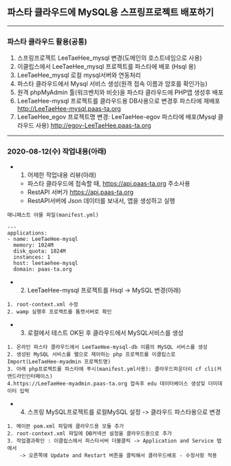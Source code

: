 ## 파스타 클라우드에 MySQL용 스프링프로젝트 배포하기

***
### 파스타 클라우드 활용(공통)
1. 스프링프로젝트 LeeTaeHee_mysql 변경(도메인의 호스트네임으로 사용)
2. 이클립스에서  LeeTaeHee_mysql 프로젝트를 파스타에 배포 (Hsql 용)
3. LeeTaeHee_mysql 로컬 mysql서버와 연동처리
4. 파스타 클라우드에서 Mysql 서비스 생성(원격 접속 이름과 암호를 확인가능)
5. 원격 phpMyAdmin 툴(워크벤치와 비슷)을 파스타 클라우드에 PHP앱 생성후 배포
6. LeeTaeHee-mysql 프로젝트를 클라우드용 DB사용으로 변경후 파스타에 재배포
   http://LeeTaeHee-mysql.paas-ta.org
7. LeeTaeHee_egov 프로젝트명 변경: LeeTaeHee-egov 파스타에 배포(Mysql 클라우드 사용)
   http://egov-LeeTaeHee.paas-ta.org
***

### 2020-08-12(수) 작업내용(아래)

- 1. 어제한 작업내용 리뷰(아래)
	- 파스타 클라우드에 접속할 때, https://api.paas-ta.org 주소사용
	- RestAPI 서버가 https://api.paas-ta.org
	- RestAPI서버에 Json 데이터를 보내서, 앱을 생성하고 실행

```
매니페스트 야믈 파일(manifest.yml)

---
applications:
- name: LeeTaeHee-mysql
  memory: 1024M
  disk_quota: 1024M
  instances: 1
  host: leetaehee-mysql
  domain: paas-ta.org
```

- 2. LeeTaeHee-mysql 프로젝트를 Hsql -> MySQL 변경(아래)

```
1. root-context.xml 수정
2. wamp 실행후 프로젝트를 톰캣서버로 확인
```

- 3. 로컬에서 테스트 OK된 후 클라우드에서 MySQL서비스를 생성

```
1. 온라인 파스타 클라우드에서 LeeTaeHee-mysql-db 이름의 MySQL 서비스를 생성
2. 생성된 MySQL 서비스를 웹으로 제어하는 php 프로젝트를 이클립스로 Import(LeeTaeHee-myadmin 프로젝트명)
3. 아래 php프로젝트를 파스타에 푸시(manifest.yml사용): 클라우드파운더리 cf cli(커맨드라인인터페이스)
4.https://LeeTaeHee-myadmin.paas-ta.org 접속후 edu 데이터베이스 생성및 더미데이터 입력
```

- 4. 스프링 MySQL프로젝트를 로컬MySQL 설정 -> 클라우드 파스타용으로 변경

```
1. 메이븐 pom.xml 파일에 클라우드용 모듈 추가
2. root-context.xml 파일에 DB커넥션 설정을 클라우드용으로 추가
3. 작업결과확인 : 이클립스에서 파스타서버 더블클릭 -> Application and Service 탭에서 
	-> 오른쪽에 Update and Restart 버튼을 클릭해서 클라우드배포 - 수정사항 적용
```
